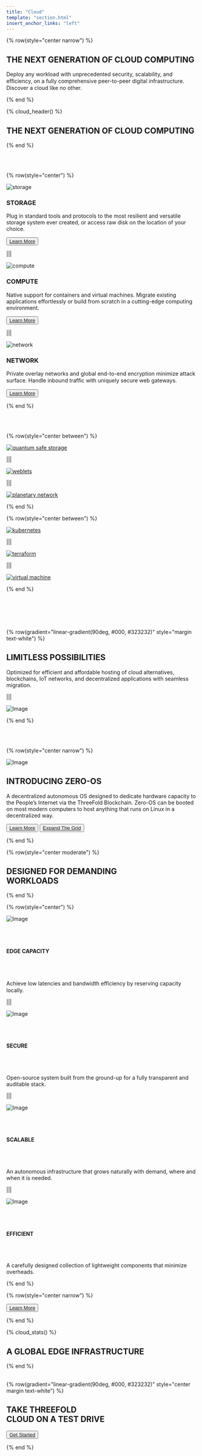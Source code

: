 ```yaml
---
title: "Cloud"
template: "section.html"
insert_anchor_links: "left"
---
```


{% row(style="center narrow") %}

## THE NEXT GENERATION OF **CLOUD COMPUTING**

Deploy any workload with unprecedented security, scalability, and eﬃciency, on a fully comprehensive peer-to-peer digital infrastructure. Discover a cloud like no other.

{% end %}

{% cloud_header() %}

## THE NEXT GENERATION OF **CLOUD COMPUTING**

{% end %}

<br />
<br />

{% row(style="center") %}

![storage](/images/storage.jpg#medium)

### **STORAGE**

Plug in standard tools and protocols to the most resilient and versatile storage system ever created, or access raw disk on the location of your choice.

<button> [Learn More](https://library.threefold.me/info/manual/#/manual__weblets_home) </button>

|||

![compute](/images/compute.jpg#medium)

### **COMPUTE**

Native support for containers and virtual machines. Migrate existing applications effortlessly or build from scratch in a cutting-edge computing environment.

<button>[Learn More](https://library.threefold.me/info/manual/#/manual__weblets_home)</button>

|||

![network](/images/network.jpg#medium)

### **NETWORK**

Private overlay networks and global end-to-end encryption minimize attack surface. Handle inbound trafﬁc with uniquely secure web gateways.

<button> [Learn More]( https://library.threefold.me/info/manual/#/cloud/threefold__planetary_network) </button>

{% end %}

<br />
<br />

{% row(style="center between") %}

[![quantum safe storage](/images/qss.png#mx-auto)](https://library.threefold.me/info/manual/#/technology/qsss/threefold__qsss_home)

|||

[![weblets](/images/weblets.png#mx-auto)](https://library.threefold.me/info/manual/#/manual__weblets_home)

|||

[![planetary network](/images/planetary_network.png#mx-auto)](https://library.threefold.me/info/manual/#/cloud/threefold__planetary_network)

{% end %}

{% row(style="center between") %}

[![kubernetes](/images/kubernetes.png#mx-auto)](https://library.threefold.me/info/manual/#/manual__weblets_k8s)

|||

[![terraform](/images/terraform.png#mx-auto)](https://library.threefold.me/info/manual/#/manual__manual3_iac_home)

|||

[![virtual machine](/images/virtual_machine.png#mx-auto)](https://library.threefold.me/info/manual/#/manual__weblets_vm)

{% end %}

<br />
<br />
<br />
<br />

{% row(gradient="linear-gradient(90deg, #000, #323232)" style="margin text-white") %}

## **LIMITLESS POSSIBILITIES**

Optimized for efficient and affordable hosting of cloud alternatives, blockchains, IoT networks, and decentralized applications with seamless migration.

|||

![Image](/images/limitless.png#mx-auto)

{% end %}

<br />
<br />

{% row(style="center narrow") %}

![Image](/images/zero_os.png#mx-auto#medium)

## **INTRODUCING ZERO-OS**

A decentralized autonomous OS designed to dedicate hardware capacity to the People’s Internet via the ThreeFold Blockchain. Zero-OS can be booted on most modern computers to host anything that runs on Linux in a decentralized way.

<button>[Learn More](https://library.threefold.me/info/threefold#/technology/threefold__zos)</button> <button>[Expand The Grid](https://library.threefold.me/info/threefold#/tfgrid/farming/threefold__farming_intro)</button>

{% end %}

{% row(style="center moderate") %}

## **DESIGNED FOR DEMANDING** <br> **WORKLOADS**

{% end %}

{% row(style="center") %}

![Image](/images/capacity.png#medium)

<br/>
<br/>

#### **EDGE CAPACITY**

<br/>
<br/>

Achieve low latencies and bandwidth eﬃciency by reserving capacity locally.

|||

![Image](/images/secure.png#medium)

<br/>
<br/>

#### **SECURE**

<br/>
<br/>

Open-source system built from the ground-up for a fully transparent and auditable stack.

|||

![Image](/images/scalable.png#medium)

<br/>
<br/>

#### **SCALABLE**

<br/>
<br/>

An autonomous infrastructure that grows naturally with demand, where and when it is needed.

|||

![Image](/images/effecient.png#medium)

<br/>
<br/>

#### **EFFICIENT**

<br/>
<br/>

A carefully designed collection of lightweight components that minimize overheads.

{% end %}

{% row(style="center narrow") %}

<button>[Learn More](https://library.threefold.me/info/threefold#/cloud/threefold__cloud_home)</button>

{% end %}

{% cloud_stats() %}

## **A GLOBAL EDGE INFRASTRUCTURE**

{% end %}
<br/>
<br/>

{% row(gradient="linear-gradient(90deg, #000, #323232)" style="center margin text-white") %}

## **TAKE THREEFOLD** <br> **CLOUD ON A TEST DRIVE**

<button>[Get Started](https://library.threefold.me/info/manual/#/getstarted/manual__tfgrid3_getstarted)</button>

{% end %}
